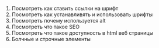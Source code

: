 1. Посмотреть как ставить ссылки на шрифт
2. Посмотреть как устанавливять и использовать шрифты
3. Посмотреть почему используется alt
4. Посмотреть что такое SEO
5. Посмотреть что такое доступность в html веб страницы
6. Болчные и строчные элементы
